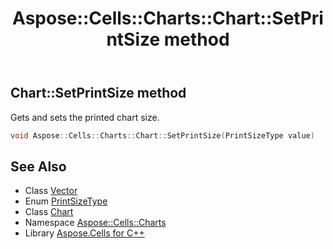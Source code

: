 ﻿---
title: Aspose::Cells::Charts::Chart::SetPrintSize method
linktitle: SetPrintSize
second_title: Aspose.Cells for C++ API Reference
description: 'Aspose::Cells::Charts::Chart::SetPrintSize method. Gets and sets the printed chart size in C++.'
type: docs
weight: 3100
url: /cpp/aspose.cells.charts/chart/setprintsize/
---
## Chart::SetPrintSize method


Gets and sets the printed chart size.

```cpp
void Aspose::Cells::Charts::Chart::SetPrintSize(PrintSizeType value)
```

## See Also

* Class [Vector](../../../aspose.cells/vector/)
* Enum [PrintSizeType](../../../aspose.cells/printsizetype/)
* Class [Chart](../)
* Namespace [Aspose::Cells::Charts](../../)
* Library [Aspose.Cells for C++](../../../)

